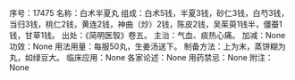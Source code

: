 序号：17475
名称：白术半夏丸
组成：白术5钱，半夏3钱，砂仁3钱，白芍3钱，当归3钱，桃仁2钱，黄连2钱，神曲（炒）2钱，陈皮2钱，吴茱萸1钱半，僵蚕1钱，甘草1钱。
出处：《简明医彀》卷五。
主治：气血、痰热心痛。
加减：None
功效：None
用法用量：每服50丸，生姜汤送下。
制备方法：上为末，蒸饼糊为丸，如绿豆大。
临床应用：None
各家论述：None
用药禁忌：None
附注：None
